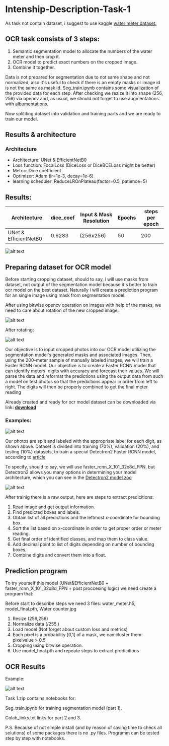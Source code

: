 # Intenship-Description-Task-1
As task not contain dataset, i suggest to use kaggle [water meter dataset.](https://www.kaggle.com/datasets/tapakah68/yandextoloka-water-meters-dataset)

## OCR task consists of 3 steps:
1) Semantic segmentation model to allocate the numbers of the water meter and then crop it.
2) OCR model to predict exact numbers on the cropped image.
3) Combine it together.

Data is not prepared for segmentation due to not same shape and not normalized, also it's useful to check if there is an empty masks or image id is not the same as mask id.
Seg_train.ipynb contains some visualization of the provided data for each step.
After checking we rezize it into shape (256, 256) via opencv and, as usual, we should not forget to use augmentations with [albumentations.](https://github.com/albumentations-team/albumentations)

Now splititing dataset into validation and training parts and we are ready to train our model.

## Results & architecture

### Architecture

 - Architecture: UNet & EfficientNetB0
 - Loss function: FocalLoss (DiceLoss or DiceBCELoss might be better)
 - Metric: Dice coefficient
 - Optimizer: Adam (lr=1e-3, decay=1e-6)
 - learning scheduler: ReduceLROnPlateau(factor=0.5, patience=5)
 
 ## Results:
 | Architecture | dice_coef | Input & Mask Resolution | Epochs | steps per epoch |
| ------ | ------ | ------ | ------ | ------ |
| UNet & EfficientNetB0 | 0.6283 | (256x256)  | 50 | 200 |

![alt text](images/results.PNG)


## Preparing dataset for OCR model

Before starting cropping dataset, should to say, i will use masks from dataset, not output of the segmentation model because it's better to train ocr model on the best dataset. Naturally i will create a prediction program for an single image using mask from segmentation model.

After using bitwise opencv operation on images with help of the masks, we need to care about rotation of the new cropped image:

![alt text](images/id_16_value_106_749.jpg)

After rotating:

![alt text](https://github.com/Andrii-Radyhin/Intenship-Description-Task-1/blob/62c198c9ac50d595c2c81d9cca8e47d0197db608/images/rotated%20id_16_value_106_749.jpg)

Our objective is to input cropped photos into our OCR model utilizing the segmentation model's generated masks and associated images. Then, using the 200-meter sample of manually labeled images, we will train a Faster RCNN model. Our objective is to create a Faster RCNN model that can identify meters' digits with accuracy and forecast their values. We will parse the data and reformat the predictions using the output data from such a model on test photos so that the predictions appear in order from left to right. The digits will then be properly combined to get the final meter reading

Already created and ready for ocr model dataset can be downloaded via link: [**download**](https://app.roboflow.com/ds/jGCiAQzrvI?key=ZmR7CmNT98)

### Examples:

![alt text](images/examples.PNG)

Our photos are split and labeled with the appropriate label for each digit, as shown above. Dataset is divided into training (70%), validation (20%), and testing (10%) datasets, to train a special Detectron2 Faster RCNN model, according to [article](https://towardsdatascience.com/how-to-train-detectron2-on-custom-object-detection-data-be9d1c233e4)

To specify, should to say, we will use  faster_rcnn_X_101_32x8d_FPN, but Detectron2 allows you many options in determining your model architecture, which you can see in the [Detectron2 model zoo](https://github.com/facebookresearch/detectron2/blob/main/MODEL_ZOO.md)

![alt text](images/0_4epeFqOWmeelbuv_.png)

After trainig there is a raw output, here are steps to extract predicitions:
1) Read image and get output information. 
2) Find predicted boxes and labels.
3) Obtain list of all predictions and the leftmost x-coordinate for bounding box.
4) Sort the list based on x-coordinate in order to get proper order or meter reading.
5) Get final order of identified classes, and map them to class value.
6) Add decimal point to list of digits depending on number of bounding boxes.
7) Combine digits and convert them into a float.


## Prediction program

To try yourself this model (UNet&EfficientNetB0 + faster_rcnn_X_101_32x8d_FPN + post proccesing logic) we need create a program that:

Before start to describe steps we need 3 files: water_meter.h5, model_final.pth, Water counter.jpg
1) Resize (256,256)
2) Normalize data (/255.)
3) Load model (Not forget about custom loss and metrics)
4) Each pixel is a probability [0,1] of a mask, we can cluster them: pixelvalue > 0.5
5) Cropping using bitwise operation.
6) Use model_final.pth and repeate steps to extract predicitions

## OCR Results

 Example:

 ![alt text](images/0_4epeFqOWmeelbuv_.png)

Task 1.zip contains notebooks for:

Seg_train.ipynb for training segmentation model (part 1).

Colab_links.txt links for part 2 and 3.

P.S. Because of not simple install (and by reason of saving time to check all solutions) of some packages there is no .py files. Programm can be tested step by step with notebooks.
